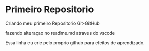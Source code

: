 # Primeiro Repositorio
 Criando meu primeiro Repositorio Git-GitHub
 
 fazendo alteraçao no readme.md atraves do vscode

 Essa linha eu crie pelo proprio github para efeitos de aprendizado.

